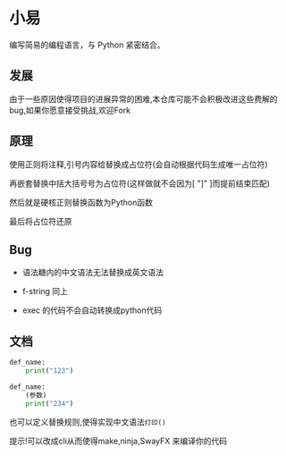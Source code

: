 # 小易

编写简易的编程语言，与 Python 紧密结合。


## 发展

由于一些原因使得项目的进展异常的困难,本仓库可能不会积极改进这些费解的bug,如果你愿意接受挑战,欢迎Fork


## 原理

使用正则将注释,引号内容给替换成占位符(会自动根据代码生成唯一占位符)

再嵌套替换中括大括号号为占位符(这样做就不会因为[ "]" ]而提前结束匹配)

然后就是硬核正则替换函数为Python函数

最后将占位符还原

## Bug

- 语法糖内的中文语法无法替换成英文语法

- f-string 同上

- exec 的代码不会自动转换成python代码

## 文档

```python
def_name:
    print("123")

def_name:
    (参数)
    print("234")
```

也可以定义替换规则,使得实现中文语法`打印()`

提示!可以改成cli从而使得make,ninja,SwayFX 来编译你的代码